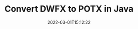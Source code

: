 ---
############################# Static ############################
layout: "auto-gen-conversion"
date: 2022-03-01T15:12:22
draft: false
otherformats: doc docm docx dot dotm dotx fodp htm html mht mhtml odp odt otp pot potm potx pps ppsm ppsx ppt pptm pptx rtf
breadcrumb: DWFX to POTX in Java

############################# Head ############################
head_title: "Convert DWFX to POTX in Java"
head_description: "DWFX to POTX conversion in Java with a few lines of code. Convert over 160 file formats using the GroupDocs Document Conversion API for Java."

############################# Header ############################
title: "Convert DWFX to POTX in Java"
description: "DWFX to POTX conversion with a few lines of Java code"
bg_image: "https://cms.admin.containerize.com/templates/aspose/App_Themes/V3/images/bg/header1.png"
bg_overlay: false
button:
    enable: true

############################# SubMenu ############################
submenu:
    enable: true

    left:
        img_alt: "GroupDocs.Conversion for Java"
        image: "https://cms.admin.containerize.com/templates/groupdocs/images/product-logos/90x90-noborder/groupdocs-conversion-java.png"
        product: "GroupDocs.Conversion"
        platform: "Java"

    

############################# About ############################
about:
    enable: true
    title: "About GroupDocs.Conversion for Java API"
    content: |
        [GroupDocs.Conversion for Java](https://products.groupdocs.com/conversion/java/) is an advanced file format conversion API for converting between popular image and document formats such as Microsoft Office, OpenDocument, PDF, HTML, email, CAD. and much more with just a few lines of code. The native API automatically detects the formats of the original documents and offers many options for customizing the converted documents. Along with the function of extracting information from a document, it also supports caching of the conversion results to the local disk by default. However, any type of cache storage can be supported by implementing the appropriate interfaces - Amazon S3, Dropbox, Google Drive, Windows Azure, Reddis, or any others.
    

overview:
    enable: true
    content: |
        Convert your DWFX files to POTX files in Java. It only takes a couple of lines of Java code on any platform of your choice, such as Windows, Linux, macOS.
        You can try converting DWFX to POTX for free and evaluate the quality of the conversion results.
        Along with simple file conversion scripts, you can try more sophisticated options for loading the DWFX source file and storing the POTX output.
        
        For example, for the source file DWFX, you can use the following upload options:

        * automatic detection of the file format;
        * specify a password for protected files (if the file format supports it);
        * replace missing fonts to preserve the appearance of the document.

        There are also advanced conversion options for the POTX file:

        * convert a specific page of a document or a range of pages;
        * add a watermark to the converted POTX.

        Once the conversion is complete, you can save the POTX file to your local file path or to any third party storage such as FTP, Amazon S3, Google Drive, Dropbox etc.
        Please note - to convert DWFX to POTX, you do not need to install any additional software, such as MS Office, Open Office, Adobe Acrobat Reader etc. 


############################# Steps ############################
steps:
    enable: true
    title_left: "Steps to Convert DWFX to POTX in Java"
    content_left: |
        [GroupDocs.Conversion](https://products.groupdocs.com/conversion/java/) allows developers to easily convert a DWFX file to POTX with a few lines of code.

        * Create a new instance of the Converter class and upload the file DWFX with the full path
        * Set ConvertOptions for document type to POTX.
        * Call the convert() method and pass the document name (full path) and format (POTX) as a parameter
        
    title_right: "System Requirements"
    content_right: |
        Basic conversion using GroupDocs.Conversion for the Java API can be done with just a few lines of code. Our APIs are supported on all major platforms and operating systems. Before executing the code below, make sure you have the following prerequisites installed on your system.

        * Operating systems: Microsoft Windows, Linux, MacOS
        * Development environment: NetBeans, Intellij IDEA, Eclipse, etc.
        * Java runtime: J2SE 6.0 and above
        * Get the latest GroupDocs.Conversion for Java from [Maven](https://repository.groupdocs.com/webapp/#/artifacts/browse/tree/General/repo/com/groupdocs/groupdocs-conversion)
        
    code: |
        ```java
        // Load source file DWFX for conversion
        Converter converter = new Converter("input.dwfx");
        // Prepare conversion options for target format POTX
        ConvertOptions convertOptions = new FileType().fromExtension("potx").getConvertOptions();
        // Convert to POTX format
        converter.convert("output.potx", convertOptions);
        
        ```
        
demos:
    enable: true
    title: "DWFX to POTX Live Demo"
    content: |
       Convert DWFX to POTX now by visiting the [GroupDocs.Conversion App](https://products.groupdocs.app/conversion/family) website. The free demo has the following benefits
       

more_formats:
    enable: true
    title: "Other supported DWFX conversions in Java"
    content: "You can also convert DWFX to many other file formats. Please see the list below."
       
       
back_to_top:
    enable: true
---